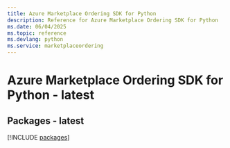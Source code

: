 ```yaml
---
title: Azure Marketplace Ordering SDK for Python
description: Reference for Azure Marketplace Ordering SDK for Python
ms.date: 06/04/2025
ms.topic: reference
ms.devlang: python
ms.service: marketplaceordering
---
```

# Azure Marketplace Ordering SDK for Python - latest
## Packages - latest
[!INCLUDE [packages](marketplace-ordering-index.md)]